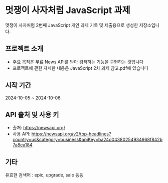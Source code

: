 # 멋쟁이 사자처럼 JavaScript 과제
멋쟁이 사자처럼 2번째 JavaScript 개인 과제 기록 및 제출용으로 생성한 저장소입니다.

## 프로젝트 소개
+ 주요 목적은 무료 News API를 받아 검색하는 기능을 구현하는 것입니다
+ 프로젝트에 관한 자세한 내용은 JavaScript 2차 과제 참고.pdf에 있습니다

## 시작 기간
2024-10-05 ~ 2024-10-06

## API 출처 및 사용 키
+ 출처: https://newsapi.org/
+ 사용 API: https://newsapi.org/v2/top-headlines?country=us&category=business&apiKey=ba24d04380254934968f842b7a8ea184

## 기타
유효한 검색어 : epic, upgrade, sale 등등
